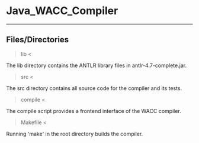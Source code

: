 # Java_WACC_Compiler

----------------------------
Files/Directories  
----------------------------

> lib <

The lib directory contains the ANTLR library files in antlr-4.7-complete.jar. 
  
> src < 

The src directory contains all source code for the compiler and its tests.

> compile <

The compile script provides a frontend interface of the WACC compiler.

> Makefile <

Running 'make' in the root directory builds the compiler.
